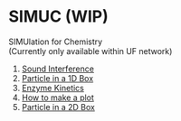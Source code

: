 # SIMUC (WIP)
SIMUlation for Chemistry  
(Currently only available within UF network)

1. [Sound Interference](http://simuc.chem.ufl.edu/sound)
1. [Particle in a 1D Box](http://simuc.chem.ufl.edu/1dbox)
1. [Enzyme Kinetics](http://simuc.chem.ufl.edu/enzyme_kinetics)
1. [How to make a plot](https://yyrcd-1256568788.cos.na-siliconvalley.myqcloud.com/yyrcd/2019-09-25-How_to_make_a_plot%20-1--1.html)
1. [Particle in a 2D Box](http://simuc.chem.ufl.edu/2dbox)
